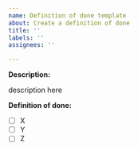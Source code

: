 ```yaml
---
name: Definition of done template
about: Create a definition of done
title: ''
labels: ''
assignees: ''

---
```


**Description:**

description here

**Definition of done:**

- [ ] X
- [ ] Y
- [ ] Z
